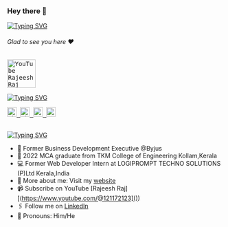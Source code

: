 ### Hey there :wave:

[![Typing SVG](https://readme-typing-svg.herokuapp.com?color=%2336BCF7&lines=This+is+Rajeesh+Raj)](https://git.io/typing-svg)

###### Glad to see you here :heart:


<a href="https://www.youtube.com/@121172123">
  <kbd>
  <img align="centre" alt="YouTube Rajeesh Raj" width="66px" src="https://download.logo.wine/logo/YouTube/YouTube-Logo.wine.png" />
</a>

[![Typing SVG](https://readme-typing-svg.herokuapp.com?color=%2336BCF7&lines=Subscribe+to+my+YouTube+Channel)](https://git.io/typing-svg)


 

   
<a href="https://www.linkedin.com/in/rajeesh-raj-a1a999158/">
  <kbd>
  <img align="centre" alt="shumbul's LinkdeIn" width="22px" src="https://cdn-icons-png.flaticon.com/512/174/174857.png" />
</a>
  
 

<a href="https://www.instagram.com/rajeesh_r_34/">
  <kbd>
  <img align="centre" alt="shumbul's Instagram - personal blog" width="22px" src="https://upload.wikimedia.org/wikipedia/commons/thumb/e/e7/Instagram_logo_2016.svg/2048px-Instagram_logo_2016.svg.png" />
</a>
  

<a href="https://t.me/rajeesh_r_34">
  <kbd>
  <img align="centre" alt="Rajeesh's Telegram" width="22px" src="https://upload.wikimedia.org/wikipedia/commons/thumb/8/82/Telegram_logo.svg/768px-Telegram_logo.svg.png" />
</a>
 
<a href="https://www.behance.net/rajeeshraj2">
  <kbd>
  <img align="centre" alt="Rajeesh's Portfolio" width="22px" src="https://avatars.githubusercontent.com/u/38809367?s=280&v=4" />
</a>

<br/>
<br/>

[![Typing SVG](https://readme-typing-svg.herokuapp.com?color=%2336BCF7&lines=Let's+Connect)](https://git.io/typing-svg)

- 🏢 Former Business Development Executive @Byjus 
- 🏫 2022 MCA graduate from TKM College of Engineering Kollam,Kerala
- 💻 Former Web Developer Intern at LOGIPROMPT TECHNO SOLUTIONS (P)Ltd Kerala,India
- 🙋‍ More about me: Visit my [website](https://github.com/rajeesh-coderraj)
- 📹 Subscribe on YouTube [Rajeesh Raj][(https://www.youtube.com/@121172123]())
- 🖇 Follow me on [LinkedIn](https://www.linkedin.com/in/rajeesh-raj-a1a999158/)
- 👯 Pronouns: Him/He
